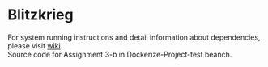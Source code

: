 # Blitzkrieg

For system running instructions and detail information about dependencies, please visit [wiki](https://github.com/airavata-courses/Blitzkrieg/wiki/Weather-App).  
Source code for Assignment 3-b in Dockerize-Project-test beanch.

